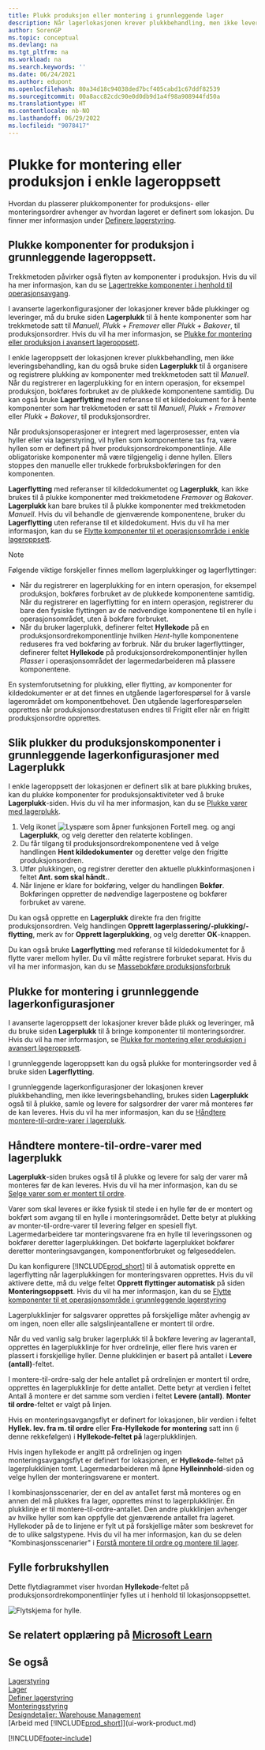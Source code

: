 ```yaml
---
title: Plukk produksjon eller montering i grunnleggende lager
description: Når lagerlokasjonen krever plukkbehandling, men ikke leveringsbehandling, bruker du siden Lagerplukk til å organisere og registrere plukking av komponentene.
author: SorenGP
ms.topic: conceptual
ms.devlang: na
ms.tgt_pltfrm: na
ms.workload: na
ms.search.keywords: ''
ms.date: 06/24/2021
ms.author: edupont
ms.openlocfilehash: 80a34d18c94038ded7bcf405cabd1c67ddf82539
ms.sourcegitcommit: 00a8acc82cdc90e0d0db9d1a4f98a908944fd50a
ms.translationtype: HT
ms.contentlocale: nb-NO
ms.lasthandoff: 06/29/2022
ms.locfileid: "9078417"
---
```

# <a name="pick-for-production-or-assembly-in-basic-warehouse-configurations"></a>Plukke for montering eller produksjon i enkle lageroppsett

Hvordan du plasserer plukkomponenter for produksjons- eller monteringsordrer avhenger av hvordan lageret er definert som lokasjon. Du finner mer informasjon under [Definere lagerstyring](warehouse-setup-warehouse.md).

## <a name="pick-for-production-in-basic-warehouse-configurations"></a>Plukke komponenter for produksjon i grunnleggende lageroppsett.

Trekkmetoden påvirker også flyten av komponenter i produksjon. Hvis du vil ha mer informasjon, kan du se [Lagertrekke komponenter i henhold til operasjonsavgang](production-how-to-flush-components-according-to-operation-output.md).

I avanserte lagerkonfigurasjoner der lokasjoner krever både plukkinger og leveringer, må du bruke siden **Lagerplukk** til å hente komponenter som har trekkmetode satt til *Manuell*, *Plukk + Fremover* eller *Plukk + Bakover*, til produksjonsordrer. Hvis du vil ha mer informasjon, se [Plukke for montering eller produksjon i avansert lageroppsett](warehouse-how-to-pick-for-internal-operations-in-advanced-warehousing.md).

I enkle lageroppsett der lokasjonen krever plukkbehandling, men ikke leveringsbehandling, kan du også bruke siden **Lagerplukk** til å organisere og registrere plukking av komponenter med trekkmetoden satt til *Manuell*. Når du registrerer en lagerplukking for en intern operasjon, for eksempel produksjon, bokføres forbruket av de plukkede komponentene samtidig. Du kan også bruke **Lagerflytting** med referanse til et kildedokument for å hente komponenter som har trekkmetoden er satt til *Manuell*, *Plukk + Fremover* eller *Plukk + Bakover*, til produksjonsordrer.

Når produksjonsoperasjoner er integrert med lagerprosesser, enten via hyller eller via lagerstyring, vil hyllen som komponentene tas fra, være hyllen som er definert på hver produksjonsordrekomponentlinje. Alle obligatoriske komponenter må være tilgjengelig i denne hyllen. Ellers stoppes den manuelle eller trukkede forbruksbokføringen for den komponenten.

**Lagerflytting** med referanser til kildedokumentet og **Lagerplukk**, kan ikke brukes til å plukke komponenter med trekkmetodene *Fremover* og *Bakover*. **Lagerplukk** kan bare brukes til å plukke komponenter med trekkmetoden *Manuell*. Hvis du vil behandle de gjenværende komponentene, bruker du **Lagerflytting** uten referanse til et kildedokument. Hvis du vil ha mer informasjon, kan du se [Flytte komponenter til et operasjonsområde i enkle lageroppsett](warehouse-how-to-move-components-to-an-operation-area-in-basic-warehousing.md).

> [!NOTE]  
>  Følgende viktige forskjeller finnes mellom lagerplukkinger og lagerflyttinger:  
>   
>  -   Når du registrerer en lagerplukking for en intern operasjon, for eksempel produksjon, bokføres forbruket av de plukkede komponentene samtidig. Når du registrerer en lagerflytting for en intern operasjon, registrerer du bare den fysiske flyttingen av de nødvendige komponentene til en hylle i operasjonsområdet, uten å bokføre forbruket.  
> -   Når du bruker lagerplukk, definerer feltet **Hyllekode** på en produksjonsordrekomponentlinje hvilken *Hent*-hylle komponentene reduseres fra ved bokføring av forbruk. Når du bruker lagerflyttinger, definerer feltet **Hyllekode** på produksjonsordrekomponentlinjer hyllen *Plasser* i operasjonsområdet der lagermedarbeideren må plassere komponentene.  

En systemforutsetning for plukking, eller flytting, av komponenter for kildedokumenter er at det finnes en utgående lagerforespørsel for å varsle lagerområdet om komponentbehovet. Den utgående lagerforespørselen opprettes når produksjonsordrestatusen endres til Frigitt eller når en frigitt produksjonsordre opprettes.  

## <a name="to-pick-production-components-in-basic-warehouse-configurations-using-inventory-pick"></a>Slik plukker du produksjonskomponenter i grunnleggende lagerkonfigurasjoner med Lagerplukk

I enkle lageroppsett der lokasjonen er definert slik at bare plukking brukes, kan du plukke komponenter for produksjonsaktiviteter ved å bruke **Lagerplukk**-siden. Hvis du vil ha mer informasjon, kan du se [Plukke varer med lagerplukk](warehouse-how-to-pick-items-with-inventory-picks.md).

1.  Velg ikonet ![Lyspære som åpner funksjonen Fortell meg.](media/ui-search/search_small.png "Fortell hva du vil gjøre") og angi **Lagerplukk**, og velg deretter den relaterte koblingen.  
2.  Du får tilgang til produksjonsordrekomponentene ved å velge handlingen **Hent kildedokumenter** og deretter velge den frigitte produksjonsordren.  
3.  Utfør plukkingen, og registrer deretter den aktuelle plukkinformasjonen i feltet **Ant. som skal håndt.**.  
4.  Når linjene er klare for bokføring, velger du handlingen **Bokfør**. Bokføringen oppretter de nødvendige lagerpostene og bokfører forbruket av varene.  

Du kan også opprette en **Lagerplukk** direkte fra den frigitte produksjonsordren. Velg handlingen **Opprett lagerplassering/-plukking/-flytting**, merk av for **Opprett lagerplukking**, og velg deretter **OK**-knappen.

Du kan også bruke **Lagerflytting** med referanse til kildedokumentet for å flytte varer mellom hyller. Du vil måtte registrere forbruket separat. Hvis du vil ha mer informasjon, kan du se [Massebokføre produksjonsforbruk](production-how-to-post-consumption.md)

## <a name="pick-for-assembly-in-basic-warehouse-configurations"></a>Plukke for montering i grunnleggende lagerkonfigurasjoner

I avanserte lageroppsett der lokasjoner krever både plukk og leveringer, må du bruke siden **Lagerplukk** til å bringe komponenter til monteringsordrer. Hvis du vil ha mer informasjon, se [Plukke for montering eller produksjon i avansert lageroppsett](warehouse-how-to-pick-for-internal-operations-in-advanced-warehousing.md).

I grunnleggende lageroppsett kan du også plukke for monteringsorder ved å bruke siden **Lagerflytting**. 

I grunnleggende lagerkonfigurasjoner der lokasjonen krever plukkbehandling, men ikke leveringsbehandling, brukes siden **Lagerplukk** også til å plukke, samle og levere for salgsordrer der varer må monteres før de kan leveres. Hvis du vil ha mer informasjon, kan du se [Håndtere montere-til-ordre-varer i lagerplukk](warehouse-how-to-pick-for-production.md#handling-assemble-to-order-items-with-inventory-picks).  

## <a name="handling-assemble-to-order-items-with-inventory-picks"></a>Håndtere montere-til-ordre-varer med lagerplukk

**Lagerplukk**-siden brukes også til å plukke og levere for salg der varer må monteres før de kan leveres. Hvis du vil ha mer informasjon, kan du se [Selge varer som er montert til ordre](assembly-how-to-sell-items-assembled-to-order.md).

Varer som skal leveres er ikke fysisk til stede i en hylle før de er montert og bokført som avgang til en hylle i monteringsområdet. Dette betyr at plukking av monter-til-ordre-varer til levering følger en spesiell flyt. Lagermedarbeidere tar monteringsvarene fra en hylle til leveringssonen og bokfører deretter lagerplukkingen. Det bokførte lagerplukket bokfører deretter monteringsavgangen, komponentforbruket og følgeseddelen.

Du kan konfigurere [!INCLUDE[prod_short](includes/prod_short.md)] til å automatisk opprette en lagerflytting når lagerplukkingen for monteringsvaren opprettes. Hvis du vil aktivere dette, må du velge feltet **Opprett flyttinger automatisk** på siden **Monteringsoppsett**. Hvis du vil ha mer informasjon, kan du se [Flytte komponenter til et operasjonsområde i grunnleggende lagerstyring](warehouse-how-to-move-components-to-an-operation-area-in-basic-warehousing.md)

Lagerplukklinjer for salgsvarer opprettes på forskjellige måter avhengig av om ingen, noen eller alle salgslinjeantallene er montert til ordre.

Når du ved vanlig salg bruker lagerplukk til å bokføre levering av lagerantall, opprettes én lagerplukklinje for hver ordrelinje, eller flere hvis varen er plassert i forskjellige hyller. Denne plukklinjen er basert på antallet i **Levere (antall)**-feltet.

I montere-til-ordre-salg der hele antallet på ordrelinjen er montert til ordre, opprettes én lagerplukklinje for dette antallet. Dette betyr at verdien i feltet Antall å montere er det samme som verdien i feltet **Levere (antall)**. **Monter til ordre**-feltet er valgt på linjen.

Hvis en monteringsavgangsflyt er definert for lokasjonen, blir verdien i feltet **Hyllek. lev. fra m. til ordre** eller **Fra-Hyllekode for montering** satt inn (i denne rekkefølgen) i **Hyllekode-feltet på** lagerplukklinjen.

Hvis ingen hyllekode er angitt på ordrelinjen og ingen monteringsavgangsflyt er definert for lokasjonen, er **Hyllekode**-feltet på lagerplukklinjen tomt. Lagermedarbeideren må åpne **Hylleinnhold**-siden og velge hyllen der monteringsvarene er montert.

I kombinasjonsscenarier, der en del av antallet først må monteres og en annen del må plukkes fra lager, opprettes minst to lagerplukklinjer. Én plukklinje er til montere-til-ordre-antallet. Den andre plukklinjen avhenger av hvilke hyller som kan oppfylle det gjenværende antallet fra lageret. Hyllekoder på de to linjene er fylt ut på forskjellige måter som beskrevet for de to ulike salgstypene. Hvis du vil ha mer informasjon, kan du se delen "Kombinasjonsscenarier" i [Forstå montere til ordre og montere til lager](assembly-assemble-to-order-or-assemble-to-stock.md).

## <a name="filling-the-consumption-bin"></a>Fylle forbrukshyllen

Dette flytdiagrammet viser hvordan **Hyllekode**-feltet på produksjonsordrekomponentlinjer fylles ut i henhold til lokasjonsoppsettet.

![Flytskjema for hylle.](media/binflow.png "BinFlow")

## <a name="see-related-training-at-microsoft-learn"></a>Se relatert opplæring på [Microsoft Learn](/learn/paths/pick-ship-items-business-central/)

## <a name="see-also"></a>Se også

[Lagerstyring](warehouse-manage-warehouse.md)  
[Lager](inventory-manage-inventory.md)  
[Definer lagerstyring](warehouse-setup-warehouse.md)  
[Monteringsstyring](assembly-assemble-items.md)  
[Designdetaljer: Warehouse Management](design-details-warehouse-management.md)  
[Arbeid med [!INCLUDE[prod_short](includes/prod_short.md)]](ui-work-product.md)


[!INCLUDE[footer-include](includes/footer-banner.md)]
